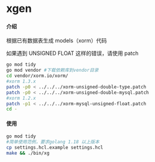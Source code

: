 # xgen

#### 介绍
根据已有数据表生成 models（xorm）代码

如果遇到 UNSIGNED FLOAT 这样的错误，请使用 patch
```bash
go mod tidy
go mod vendor #下载依赖库到vendor目录
cd vendor/xorm.io/xorm/
#xorm 1.3.x
patch -p0 < ../../../xorm-unsigned-double-type.patch
patch -p0 < ../../../xorm-unsigned-double-mysql.patch
#xorm 1.2.x
patch -p1 < ../../../xorm-mysql-unsigned-float.patch
cd -
```

#### 使用
```bash
go mod tidy
#简单使用范例，要求golang 1.18 以上版本
cp settings.hcl.example settings.hcl
make && ./bin/xg
```